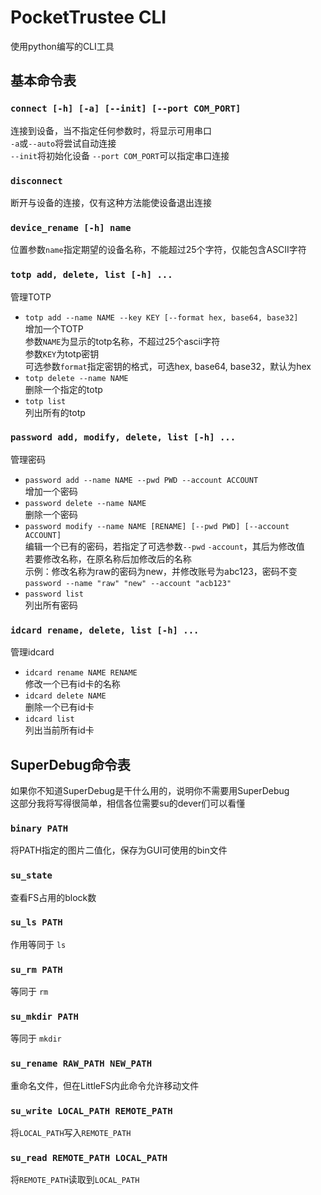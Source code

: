 # PocketTrustee CLI
使用python编写的CLI工具
## 基本命令表
### `connect [-h] [-a] [--init] [--port COM_PORT]`  
连接到设备，当不指定任何参数时，将显示可用串口  
`-a`或`--auto`将尝试自动连接  
`--init`将初始化设备
`--port COM_PORT`可以指定串口连接

### `disconnect`
断开与设备的连接，仅有这种方法能使设备退出连接

### `device_rename [-h] name`  
位置参数`name`指定期望的设备名称，不能超过25个字符，仅能包含ASCII字符

### `totp add, delete, list [-h] ...`  
管理TOTP  
- `totp add --name NAME --key KEY [--format hex, base64, base32]`  
增加一个TOTP  
参数`NAME`为显示的totp名称，不超过25个ascii字符  
参数`KEY`为totp密钥  
可选参数`format`指定密钥的格式，可选hex, base64, base32，默认为hex  
- `totp delete --name NAME`  
删除一个指定的totp  
- `totp list`  
列出所有的totp  

### `password add, modify, delete, list [-h] ...`   
管理密码
- `password add --name NAME --pwd PWD --account ACCOUNT`  
增加一个密码
- `password delete --name NAME`  
删除一个密码
- `password modify --name NAME [RENAME] [--pwd PWD] [--account ACCOUNT]`  
编辑一个已有的密码，若指定了可选参数`--pwd` `-account`，其后为修改值  
若要修改名称，在原名称后加修改后的名称  
示例：修改名称为raw的密码为new，并修改账号为abc123，密码不变  
`password --name "raw" "new" --account "acb123"`
- `password list`  
列出所有密码

### `idcard rename, delete, list [-h] ...`  
管理idcard
- `idcard rename NAME RENAME`  
修改一个已有id卡的名称
- `idcard delete NAME`  
删除一个已有id卡
- `idcard list`  
列出当前所有id卡

## SuperDebug命令表
如果你不知道SuperDebug是干什么用的，说明你不需要用SuperDebug  
这部分我将写得很简单，相信各位需要su的dever们可以看懂
### `binary PATH`
将PATH指定的图片二值化，保存为GUI可使用的bin文件

### `su_state`
查看FS占用的block数

### `su_ls PATH`
作用等同于 `ls`

### `su_rm PATH`
等同于 `rm`

### `su_mkdir PATH`
等同于 `mkdir`

### `su_rename RAW_PATH NEW_PATH`
重命名文件，但在LittleFS内此命令允许移动文件

### `su_write LOCAL_PATH REMOTE_PATH`
将`LOCAL_PATH`写入`REMOTE_PATH`

### `su_read REMOTE_PATH LOCAL_PATH`
将`REMOTE_PATH`读取到`LOCAL_PATH`